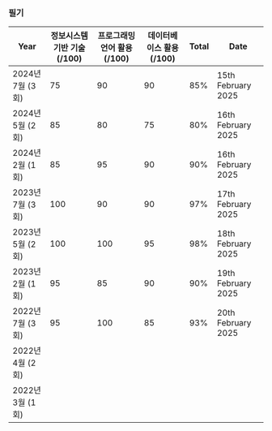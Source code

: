 ### 필기

| Year          | 정보시스템 기반 기술 (/100) | 프로그래밍 언어 활용 (/100) | 데이터베이스 활용 (/100) | Total | Date               |
| ------------- | ------------------ | ------------------ | ---------------- | ----- | ------------------ |
| 2024년 7월 (3회) | 75                 | 90                 | 90               | 85%   | 15th February 2025 |
| 2024년 5월 (2회) | 85                 | 80                 | 75               | 80%   | 16th February 2025 |
| 2024년 2월 (1회) | 85                 | 95                 | 90               | 90%   | 16th February 2025 |
| 2023년 7월 (3회) | 100                | 90                 | 90               | 97%   | 17th February 2025 |
| 2023년 5월 (2회) | 100                | 100                | 95               | 98%   | 18th February 2025 |
| 2023년 2월 (1회) | 95                 | 85                 | 90               | 90%   | 19th February 2025 |
| 2022년 7월 (3회) | 95                 | 100                | 85               | 93%   | 20th February 2025 |
| 2022년 4월 (2회) |                    |                    |                  |       |                    |
| 2022년 3월 (1회) |                    |                    |                  |       |                    |


